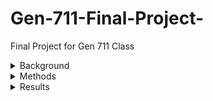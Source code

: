 # Gen-711-Final-Project-
Final Project for Gen 711 Class 

<details>
  <summary>Background</summary>
  The data and methods for this project were taken from https://github.com/Joseph7e/MDIBL-T3-WGS-Tutorial. The goal of the research was to study seaweed-eating microbes  The data was collected by Anthony Hay, Steven Weicksel, Dana-Lynn Koomoa-Lange, Leah Elliot, Melissa Chisholm, Princess Rodriguez near MDIBL and Acadia National Park. 
</details>

<details>
<summary>Methods</summary>

<details>
  <summary>Read Quality</summary>
- Fastqc was run on the samples to summarize read quality and base assessment in HTML format<br />
- The HTML files were transferred using Powershell and several figures were observed <br />
</details>

<details>
  <summary>Trimming</summary>
  - Trimmomatic was run on the samples to trim off low-quality reads and adapters<br />
  - Fastqc was run on the trimmed data to assess read quality <br />
</details>

  <details>
    <summary>Genome Assembly</summary>
      - Genome was put together with SPAdes using the forward, reverse, and unpaired reads <br />
  </details>

<details>
  <summary>Genome Assesment</summary>
  - QUAST was used to assess how well the genome was put together <br />
  - BUSCO was used to determine how complete the genome is using highly conserved genes (OrthoDB) <br />
</details>

<details>
  <summary>Genome Annotation</summary>
  - PROKKA is run to annotate the genome <br />
</details>

<details>
  <summary>Organism Identification</summary>
  - 16s sequence was extracted from the PROKKA output for BLAST <br />
  - BLAST was used to identify the most closely related genome to the sample to attempt to identify the organism <br />
  - The 16s sequence was BLASTed against the contigs generated from SPAdes <br />
</details>

<details>
  <summary>Read Mapping</summary>
  - The fasta file is run through bwa mem to convert it to a SAM file using the forward and reverse reads of the genome <br />
  - samtools was used to construct a coverage table of the SAM files <br />
</details>

<details>
  <summary>Non-Target Contig Removal</summary>
  - blobtools was used to visualize the genome assembly using the contigs file, BLAST hits file, and the SAM file <br />
  - The graph was generated as a png and downloaded to be observed <br />
</details>

<details>
  <summary>Filter Genome Assembly</summary>
  - The blobtools tables were filtered by coverage and length <br />
  - A list of contigs we wanted to keep was constructed <br />
  - The assembly was filtered based on the list of contigs <br />
  - Then the final contigs are BLASTed against UNIvec to ensure no contamination is found <br />
</details>

<details>
  <summary>For Contamination</summary>
  - Take out sequences that came up when the final contigs were BLASTed against UNIvec <br />
  - Go back to QUAST and run down the methods again using BUSCO, PROKKA, BLAST, bwa mem, samtools, and blobtools <br />
  - Once the new final list of contigs has gone through the methods again make sure to BLAST against UNIvec to make sure there is no contamination <br />
</details>
      
</details>




<details>
  <summary>Results</summary>

<details>
  <summary>Fastqc</summary>

<details>
  <summary>Caylin Fastqc untrimmed</summary>

![plot](images/Caylin%20R1-1.png)
R1

![plot](images/Caylin%20R2-1.png)
R2

</details>

<details>
  <summary>Graham Fastqc untrimmed</summary>

![plot](images/Graham%20R1-1.png)
R1

![plot](images/Graham%20R2-1.png)
R2

</details>

<details>
  <summary>Ethan Fastqc untrimmed</summary>

![plot](images/Ethan%20R1-1.png)
R1

![plot](images/Ethan%20R2-1.png)
R2

</details>

<details>
  <summary>Caylin Fastqc trimmed</summary>

![plot](images/Caylin%20R1-2.png)
R1

![plot](images/Caylin%20R2-2.png)
R2

</details>

<details>
  <summary>Graham Fastqc trimmed</summary>

![plot](images/Graham%20R1-2.png)
R1

![plot](images/Graham%20R2-2.png)
R2

</details>

<details>
  <summary>Ethan Fastqc trimmed</summary>

![plot](images/Ethan%20R1-2.png)
R1

![plot](images/Ethan%20R2-2.png)
R2

</details>

</details>

<details>
  <summary>Quast</summary>

  <details>
    <summary>Caylin</summary>

  ![plot](images/Caylin%20Quast-1.png)
    before

  ![plot](images/Caylin%20Quast-2.png)
    after
  </details>

  <details>
    <summary>Graham</summary>

  ![plot](images/Graham%20Quast-1.png)
    before

  ![plot](images/Graham%20Quast-2.png)
    after
  </details>

  <details>
    <summary>Ethan</summary>

  ![plot](images/Ethan%20Quast.png)
    before

  ![plot](images/Ethan%20Quast-2.png)
    after
  </details>
</details>

<details>
  <summary>Blobtools</summary>
  <details>
    <summary>Caylin</summary>

  ![plot](images/Caylin%20Blobtool%201-1.png)
  
  ![plot](images/Caylin%20Blobtool%201-2.png)


After Filtering 
  
  ![plot](images/Caylin%20Blobtool%202-1.png)
  
  ![plot](images/Caylin%20Blobtool%202-2.png)
  </details>
  <details>
    <summary>Graham</summary>

  
  ![plot](images/Graham%20Blobtool%201-1.png)
  
  ![plot](images/Graham%20Blobtool%201-2.png)


After Filtering 
  
  ![plot](images/Graham%20Blobtool%202-1.png)
  
  ![plot](images/Graham%20Blobtool%202-2.png)
  </details>
  <details>
    <summary>Ethan</summary>

  
  ![plot](images/Ethan%20Blobtool%201-1.png)
  
  ![plot](images/Ethan%20Blobtool%201-2.png)


After Filtering 
  
  ![plot](images/Ethan%20Blobtool%202-1.png)
  
  ![plot](images/Ethan%20Blobtool%202-2.png)
  </details>
  
</details>  
</details>
